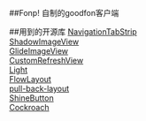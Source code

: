 ##Fonp!
自制的goodfon客户端


##用到的开源库
[NavigationTabStrip](https://github.com/Devlight/NavigationTabStrip)  
[ShadowImageView](https://github.com/yingLanNull/ShadowImageView)  
[GlideImageView](https://github.com/sfsheng0322/GlideImageView)  
[CustomRefreshView](https://github.com/zhangtuodd/CustomRefreshView)  
[Light](https://github.com/TonnyL/Light)  
[FlowLayout](https://github.com/hongyangAndroid/FlowLayout)  
[pull-back-layout](https://github.com/oxoooo/pull-back-layout)  
[ShineButton](https://github.com/ChadCSong/ShineButton)  
[Cockroach](https://github.com/android-notes/Cockroach)
